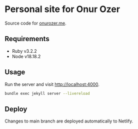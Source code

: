 # Personal site for Onur Ozer

Source code for [onurozer.me](https://onurozer.me).

## Requirements

* Ruby v3.2.2
* Node v18.18.2

## Usage

Run the server and visit [http://localhost:4000](http://localhost:4000).

```bash
bundle exec jekyll server --livereload
```

## Deploy

Changes to main branch are deployed automatically to Netlify.